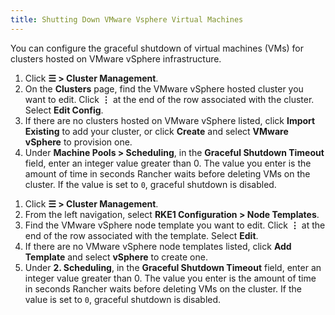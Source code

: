 ```yaml
---
title: Shutting Down VMware Vsphere Virtual Machines 
---
```


<head>
  <link rel="canonical" href="https://ranchermanager.docs.rancher.com/how-to-guides/new-user-guides/launch-kubernetes-with-rancher/use-new-nodes-in-an-infra-provider/vsphere/PLACEHOLDER"/>
</head>

You can configure the graceful shutdown of virtual machines (VMs) for  clusters hosted on VMware vSphere infrastructure.

<Tabs>
<TabItem value="RKE2/K3s">

1. Click **☰ > Cluster Management**.
1. On the **Clusters** page, find the VMware vSphere hosted cluster you want to edit. Click **⋮** at the end of the row associated with the cluster. Select **Edit Config**.
  1. If there are no clusters hosted on VMware vSphere listed, click **Import Existing** to add your cluster, or click **Create** and select **VMware vSphere** to provision one.
1. Under **Machine Pools > Scheduling**, in the **Graceful Shutdown Timeout** field, enter an integer value greater than 0. The value you enter is the amount of time in seconds Rancher waits before deleting VMs on the cluster. If the value is set to `0`, graceful shutdown is disabled.

</TabItem>
<TabItem value="RKE">

1. Click **☰ > Cluster Management**.
1. From the left navigation, select **RKE1 Configuration > Node Templates**.
1. Find the VMware vSphere node template you want to edit. Click **⋮** at the end of the row associated with the template. Select **Edit**.
  1. If there are no VMware vSphere node templates listed, click **Add Template** and select **vSphere** to create one.
1. Under **2. Scheduling**, in the **Graceful Shutdown Timeout** field, enter an integer value greater than 0. The value you enter is the amount of time in seconds Rancher waits before deleting VMs on the cluster. If the value is set to `0`, graceful shutdown is disabled.

</TabItems>
</Tabs>